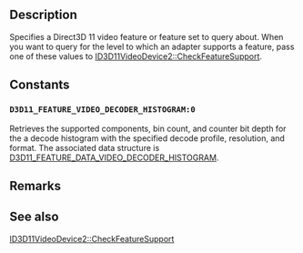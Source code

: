 ## Description

Specifies a Direct3D 11 video feature or feature set to query about. When you want to query for the level to which an adapter supports a feature, pass one of these values to [ID3D11VideoDevice2::CheckFeatureSupport](https://learn.microsoft.com/windows/win32/api/d3d11_4/nf-d3d11_4-id3d11videodevice2-checkfeaturesupport).

## Constants

### `D3D11_FEATURE_VIDEO_DECODER_HISTOGRAM:0`

Retrieves the supported components, bin count, and counter bit depth for the a decode histogram with the specified decode profile, resolution, and format. The associated data structure is [D3D11_FEATURE_DATA_VIDEO_DECODER_HISTOGRAM](https://learn.microsoft.com/windows/win32/api/d3d11_4/ns-d3d11_4-d3d11_feature_data_video_decoder_histogram).

## Remarks

## See also

[ID3D11VideoDevice2::CheckFeatureSupport](https://learn.microsoft.com/windows/win32/api/d3d11_4/nf-d3d11_4-id3d11videodevice2-checkfeaturesupport)